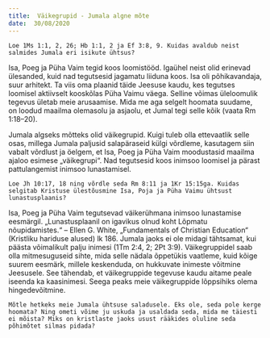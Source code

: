 ```yaml
---
title:  Väikegrupid - Jumala algne mõte
date:  30/08/2020
---
```


`Loe 1Ms 1:1, 2, 26; Hb 1:1, 2 ja Ef 3:8, 9. Kuidas avaldub neist salmides Jumala eri isikute ühtsus?`

Isa, Poeg ja Püha Vaim tegid koos loomistööd. Igaühel neist olid erinevad ülesanded, kuid nad tegutsesid jagamatu liiduna koos. Isa oli põhikavandaja, suur arhitekt. Ta viis oma plaanid täide Jeesuse kaudu, kes tegutses loomisel aktiivselt kooskõlas Püha Vaimu väega. Selline võimas üleloomulik tegevus ületab meie arusaamise. Mida me aga selgelt hoomata suudame, on loodud maailma olemasolu ja asjaolu, et Jumal tegi selle kõik (vaata Rm 1:18–20).

Jumala algseks mõtteks olid väikegrupid. Kuigi tuleb olla ettevaatlik selle osas, millega Jumala paljusid salapäraseid külgi võrdleme, kasutagem siin vabalt võrdlust ja öelgem, et Isa, Poeg ja Püha Vaim moodustasid maailma ajaloo esimese „väike­grupi“. Nad tegutsesid koos inimsoo loomisel ja pärast pattulangemist inimsoo lunastamisel.

`Loe Jh 10:17, 18 ning võrdle seda Rm 8:11 ja 1Kr 15:15ga. Kuidas selgitab Kristuse ülestõusmine Isa, Poja ja Püha Vaimu ühtsust lunastusplaanis?`

Isa, Poeg ja Püha Vaim tegutsevad väikerühmana inimsoo lunastamise eesmärgil. „Lunastusplaanil on igavikus olnud koht Lõpmatu nõupidamistes.“ – Ellen G. White, „Fundamentals of Christian Education“ (Kristliku hariduse alused) lk 186. Jumala jaoks ei ole midagi tähtsamat, kui päästa võimalikult palju inimesi (1Tm 2:4, 2; 2Pt 3:9). Väikegruppidel saab olla mitmesuguseid sihte, mida selle nädala õppetükis vaatleme, kuid kõige suurem eesmärk, millele keskenduda, on hukkuvate inimeste võitmine Jeesusele. See tähendab, et väikegruppide tegevuse kaudu aitame peale iseenda ka kaasinimesi. Seega peaks meie väikegruppide lõppsihiks olema hingedevõitmine.

`Mõtle hetkeks meie Jumala ühtsuse saladusele. Eks ole, seda pole kerge hoomata? Ning ometi võime ju uskuda ja usaldada seda, mida me täiesti ei mõista? Miks on kristlaste jaoks usust rääkides oluline seda põhimõtet silmas pidada?`